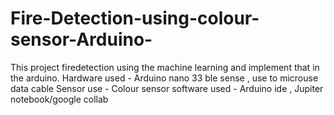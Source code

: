 # Fire-Detection-using-colour-sensor-Arduino-
This project firedetection using the machine learning and implement that in the arduino.
Hardware used - Arduino nano 33 ble sense , use to microuse data cable
Sensor use - Colour sensor
software used - Arduino ide , Jupiter notebook/google collab
